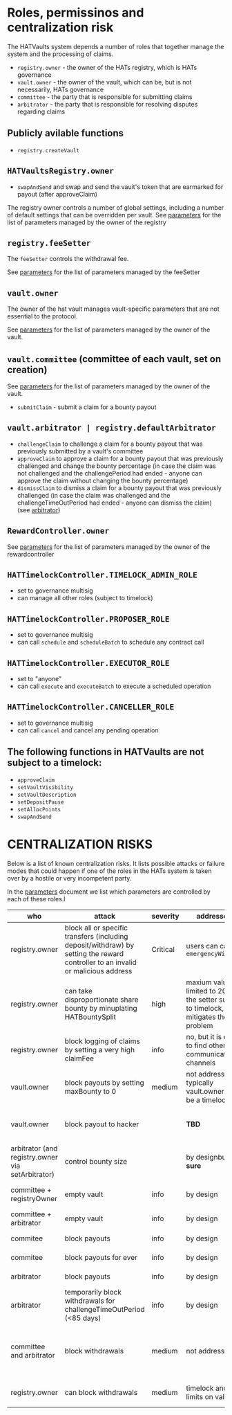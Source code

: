 # Roles, permissinos and centralization risk

The HATVaults system depends a number of roles that together manage the system and the processing of claims.

- `registry.owner` - the owner of the HATs registry, which is HATs governance
- `vault.owner` - the owner of the vault, which can be, but is not necessarily, HATs governance
- `committee` - the party that is responsible for submitting claims
- `arbitrator` - the party that is responsible for resolving disputes regarding claims


## Publicly avilable functions

- `registry.createVault`

## `HATVaultsRegistry.owner`

- `swapAndSend` and swap and send the vauit's token that are earmarked for payout (after approveClaim)

The registry owner controls a number of global settings, including a number of default settings that can be overridden per vault. 
See [parameters](./parameters.md) for the list of parameters managed by the owner of the registry
## `registry.feeSetter`

The `feeSetter` controls the withdrawal fee. 

See [parameters](./parameters.md) for the list of parameters managed by the feeSetter



## `vault.owner`

The owner of the hat vault manages vault-specific parameters that are not essential to the protocol. 

See [parameters](./parameters.md) for the list of parameters managed by the owner of the vault. 


## `vault.committee` (committee of each vault, set on creation)

See [parameters](./parameters.md) for the list of parameters managed by the owner of the vault.

- `submitClaim` - submit a claim for a bounty payout


## `vault.arbitrator | registry.defaultArbitrator`

- `challengeClaim` to challenge a claim for a bounty payout that was previously submitted by a vault's committee
- `approveClaim` to approve a claim for a bounty payout that was previously challenged and change the bounty percentage (in case the claim was not challenged and the challengePeriod had ended - anyone can approve the claim without changing the bounty percentage)
- `dismissClaim` to dismiss a claim for a bounty payout that was previously challenged (in case the claim was challenged and the challengeTimeOutPeriod had ended - anyone can dismiss the claim)
(see [arbitrator](./arbitrator.md))



## `RewardController.owner`

See [parameters](./parameters.md) for the list of parameters managed by the owner of the rewardcontroller


## `HATTimelockController.TIMELOCK_ADMIN_ROLE`

- set to governance multisig
- can manage all other roles (subject to timelock)

## `HATTimelockController.PROPOSER_ROLE`

- set to governance multisig
- can call `schedule` and `scheduleBatch` to schedule any contract call

## `HATTimelockController.EXECUTOR_ROLE`

- set to "anyone"
- can call `execute` and `executeBatch` to execute a scheduled operation

## `HATTimelockController.CANCELLER_ROLE`

- set to governance multisig
- can call `cancel` and cancel any pending operation


## The following functions in HATVaults are **not** subject to a timelock:
  - `approveClaim`
  - `setVaultVisibility`
  - `setVaultDescription`
  - `setDepositPause`
  - `setAllocPoints`
  - `swapAndSend`


# CENTRALIZATION RISKS

Below is a list of known centralization risks. It lists possible attacks or failure modes that could happen if one of the roles in the HATs system is taken over by a hostile or very incompetent party. 



In the [parameters](./parameters.md) document we list which parameters are controlled by each of these roles.l

|who|attack|severity|addressed?|remarks
|-|-|-|-|-|
|registry.owner|block all or specific transfers (including deposit/withdraw) by setting the reward controller to an invalid or malicious address|Critical|users can call `emergencyWithdraw`|
|registry.owner|can take disproportionate share bounty by minuplating HATBountySplit |high|maxium value is limited to 20%, the setter subject to timelock, which mitigates the problem|
|registry.owner|block logging of claims by setting a very high claimFee|info|no, but it is easy to find other communication channels|no crucial systems depend on that
|vault.owner|block payouts by setting maxBounty to 0|medium|not addressed; typically vault.owner would be a timelock|set maxBounty to 0
|vault.owner|block payout to hacker||**TBD**|set the bountysplit and give the entire bounty (minus registry-set fees) to the committee
|arbitrator (and registry.owner via setArbitrator)|control bounty size||by designbut  **not sure**|arbitrator can set the bountysize to her liking, ignoring the committee|
| committee  + registryOwner |empty vault|info|by design|registyrOwner sets arbitrator, then approves any submitted claim
| committee + arbitrator|empty vault|info|by design|approve any payout|
|commitee|block payouts|info|by design|by simply never calling submitClaim
|commitee|block payouts for ever|info|by design|call  `setCommittee(0xdead)`
|arbitrator|block payouts|info|by design|challenge and dismiss any claim
|arbitrator|temporarily block withdrawals for challengeTimeOutPeriod (<85 days)|info|by design|
|committee and arbitrator|block withdrawals|medium|not addressed|in each safety period before challengeTimeoutPeriod: resolving the active claim and resubmitting it, and challenging it
|registry.owner|can block withdrawals|medium|timelock and limits on values| by playing with safety periods and withdraw request timing 